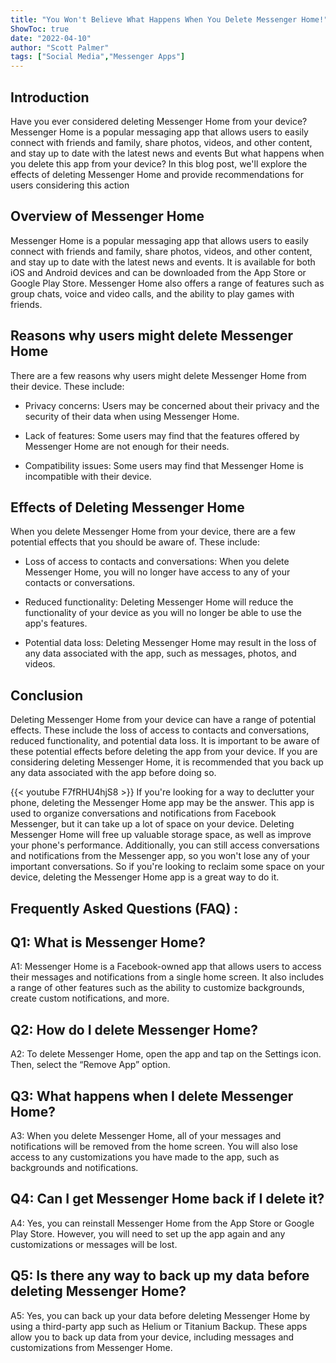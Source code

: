 ```yaml
---
title: "You Won't Believe What Happens When You Delete Messenger Home!"
ShowToc: true 
date: "2022-04-10"
author: "Scott Palmer" 
tags: ["Social Media","Messenger Apps"]
---
```

## Introduction

Have you ever considered deleting Messenger Home from your device? Messenger Home is a popular messaging app that allows users to easily connect with friends and family, share photos, videos, and other content, and stay up to date with the latest news and events But what happens when you delete this app from your device? In this blog post, we'll explore the effects of deleting Messenger Home and provide recommendations for users considering this action

## Overview of Messenger Home

Messenger Home is a popular messaging app that allows users to easily connect with friends and family, share photos, videos, and other content, and stay up to date with the latest news and events. It is available for both iOS and Android devices and can be downloaded from the App Store or Google Play Store. Messenger Home also offers a range of features such as group chats, voice and video calls, and the ability to play games with friends.

## Reasons why users might delete Messenger Home

There are a few reasons why users might delete Messenger Home from their device. These include:

* Privacy concerns: Users may be concerned about their privacy and the security of their data when using Messenger Home.

* Lack of features: Some users may find that the features offered by Messenger Home are not enough for their needs.

* Compatibility issues: Some users may find that Messenger Home is incompatible with their device.

## Effects of Deleting Messenger Home

When you delete Messenger Home from your device, there are a few potential effects that you should be aware of. These include:

* Loss of access to contacts and conversations: When you delete Messenger Home, you will no longer have access to any of your contacts or conversations.

* Reduced functionality: Deleting Messenger Home will reduce the functionality of your device as you will no longer be able to use the app's features.

* Potential data loss: Deleting Messenger Home may result in the loss of any data associated with the app, such as messages, photos, and videos.

## Conclusion

Deleting Messenger Home from your device can have a range of potential effects. These include the loss of access to contacts and conversations, reduced functionality, and potential data loss. It is important to be aware of these potential effects before deleting the app from your device. If you are considering deleting Messenger Home, it is recommended that you back up any data associated with the app before doing so.

{{< youtube F7fRHU4hjS8 >}} 
If you're looking for a way to declutter your phone, deleting the Messenger Home app may be the answer. This app is used to organize conversations and notifications from Facebook Messenger, but it can take up a lot of space on your device. Deleting Messenger Home will free up valuable storage space, as well as improve your phone's performance. Additionally, you can still access conversations and notifications from the Messenger app, so you won't lose any of your important conversations. So if you're looking to reclaim some space on your device, deleting the Messenger Home app is a great way to do it.

## Frequently Asked Questions (FAQ) :
## Q1: What is Messenger Home?
A1: Messenger Home is a Facebook-owned app that allows users to access their messages and notifications from a single home screen. It also includes a range of other features such as the ability to customize backgrounds, create custom notifications, and more.

## Q2: How do I delete Messenger Home?
A2: To delete Messenger Home, open the app and tap on the Settings icon. Then, select the “Remove App” option.

## Q3: What happens when I delete Messenger Home?
A3: When you delete Messenger Home, all of your messages and notifications will be removed from the home screen. You will also lose access to any customizations you have made to the app, such as backgrounds and notifications.

## Q4: Can I get Messenger Home back if I delete it?
A4: Yes, you can reinstall Messenger Home from the App Store or Google Play Store. However, you will need to set up the app again and any customizations or messages will be lost.

## Q5: Is there any way to back up my data before deleting Messenger Home?
A5: Yes, you can back up your data before deleting Messenger Home by using a third-party app such as Helium or Titanium Backup. These apps allow you to back up data from your device, including messages and customizations from Messenger Home.




